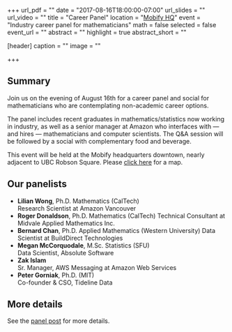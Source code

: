 +++
url_pdf = ""
date = "2017-08-16T18:00:00-07:00"
url_slides = ""
url_video = ""
title = "Career Panel"
location = "[Mobify HQ](https://goo.gl/maps/XTh9rsvDG9m)"
event = "Industry career panel for mathematicians"
math = false
selected = false
event_url = ""
abstract = ""
highlight = true
abstract_short = ""

[header]
  caption = ""
  image = ""

+++

## Summary

Join us on the evening of August 16th for a career panel and social
for mathematicians who are contemplating non-academic career
options.

The panel includes recent graduates in mathematics/statistics now working in
industry, as well as a senior manager at Amazon who interfaces with &mdash; and
hires &mdash; mathematicians and computer scientists. The Q&amp;A session will
be followed by a social with complementary food and beverage.

This event will be held at the Mobify headquarters downtown, nearly
adjacent to UBC Robson Square. Please [click
here](https://goo.gl/maps/aVGFmNH1huB2) for a map.



## Our panelists

* **Lilian Wong**, Ph.D. Mathematics (CalTech)  
  Research Scientist at Amazon Vancouver
* **Roger Donaldson**, Ph.D. Mathematics (CalTech)
  Technical Consultant at Midvale Applied Mathematics Inc.
* **Bernard Chan**, Ph.D. Applied Mathematics (Western University)
  Data Scientist at BuildDirect Technologies
* **Megan McCorquodale**, M.Sc. Statistics (SFU)  
  Data Scientist, Absolute Software
* **Zak Islam**  
  Sr. Manager, AWS Messaging at Amazon Web Services
* **Peter Gorniak**, Ph.D. (MIT)  
  Co-founder &amp; CSO, Tideline Data


## More details

See the [panel post](./../../post/career-panel) for more details. 
